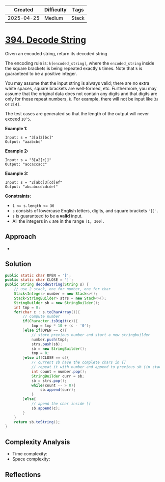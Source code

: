| Created  | Difficulty | Tags |
| -------- | ---------- | ---- |
| 2025-04-25 | Medium | Stack |



# [394. Decode String](https://leetcode.com/problems/decode-string/description/?envType=study-plan-v2&envId=leetcode-75)

Given an encoded string, return its decoded string.

The encoding rule is: `k[encoded_string]`, where the `encoded_string` inside the square brackets is being repeated exactly `k` times. Note that `k` is guaranteed to be a positive integer.

You may assume that the input string is always valid; there are no extra white spaces, square brackets are well-formed, etc. Furthermore, you may assume that the original data does not contain any digits and that digits are only for those repeat numbers, `k`. For example, there will not be input like `3a` or `2[4]`.

The test cases are generated so that the length of the output will never exceed `10^5`.

**Example 1:** 

```
Input: s = "3[a]2[bc]"
Output: "aaabcbc"
```

**Example 2:** 

```
Input: s = "3[a2[c]]"
Output: "accaccacc"
```

**Example 3:** 

```
Input: s = "2[abc]3[cd]ef"
Output: "abcabccdcdcdef"
```

**Constraints:** 

- `1 <= s.length <= 30`
- `s` consists of lowercase English letters, digits, and square brackets `'[]'`.
- `s` is guaranteed to be **a valid**  input.
- All the integers in `s` are in the range `[1, 300]`.

## Approach

- 
## Solution

```java
public static char OPEN = '[';
public static char CLOSE = ']';
public String decodeString(String s) {
    // use 2 stack, one for number, one for char
    Stack<Integer> number = new Stack<>();
    Stack<StringBuilder> strs = new Stack<>();
    StringBuilder sb = new StringBuilder();
    int tmp = 0;
    for(char c : s.toCharArray()){
        // compute number
        if(Character.isDigit(c)){
            tmp = tmp * 10 + (c - '0');
        }else if(OPEN == c){
            // store previous number and start a new stringbuilder
            number.push(tmp);
            strs.push(sb);
            sb = new StringBuilder();
            tmp = 0;
        }else if(CLOSE == c){
            // current sb have the complete chars in []
            // repeat it with number and append to previous sb (in stack)
            int count = number.pop();
            StringBuilder curr = sb;
            sb = strs.pop();
            while(count -- > 0){
                sb.append(curr);
            }
        }else{
            // apend the char inside []
            sb.append(c);
        }
    }
    return sb.toString();
}
```

## Complexity Analysis

- Time complexity: 
- Space complexity: 

## Reflections
